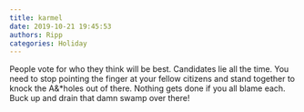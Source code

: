 ```yaml
---
title: karmel
date: 2019-10-21 19:45:53
authors: Ripp
categories: Holiday
---
```


 People vote for who they think will be best.  Candidates lie all the time.  You need to stop pointing the finger at your fellow citizens and stand together to knock the A&amp;*holes out of there.  Nothing gets done if you all blame each. Buck up and drain that damn swamp over there!